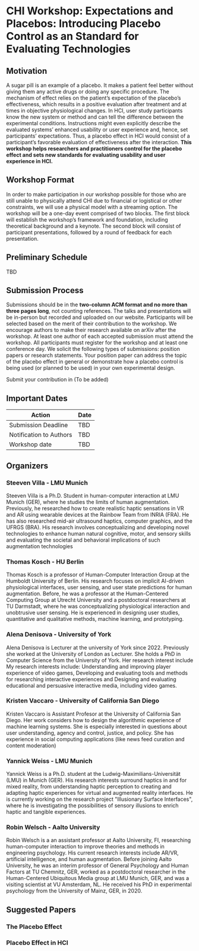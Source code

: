 # CHI Workshop: Expectations and Placebos: Introducing Placebo Control as an Standard for Evaluating Technologies


## Motivation
A sugar pill is an example of a placebo. It makes a patient feel better without giving them any active drugs or doing any specific procedure. The mechanism of effect relies on the patient’s expectation of the placebo’s effectiveness, which results in a positive evaluation after treatment and at times in objective physiological changes. In HCI, user study participants know the new system or method and can tell the difference between the experimental conditions. Instructions might even explicitly describe the evaluated systems’ enhanced usability or user experience and, hence, set participants’ expectations. Thus, a placebo effect in HCI would consist of a participant’s favorable evaluation of effectiveness after the interaction. **This workshop helps researchers and practitioners control for the placebo effect and sets new standards for evaluating usability and user experience in HCI.** 

## Workshop Format

In order to make participation in our workshop possible for those who are still unable to physically attend CHI due to financial or logistical or other constraints, we will use a physical model with a streaming option. The workshop will be a one-day event comprised of two blocks. The first block will establish the workshop’s framework and foundation, including theoretical background and a keynote. The second block will consist of participant presentations, followed by a round of feedback for each presentation.

## Preliminary Schedule

TBD

## Submission Process

Submissions should be in the **two-column ACM format and no more than three pages long**, not counting references. The talks and presentations will be in-person but recorded and uploaded on our website. Participants will be selected based on the merit of their contribution to the workshop. We encourage authors to make their research available on arXiv after the workshop. At least one author of each accepted submission must attend the workshop. All participants must register for the workshop and at least one conference day. We solicit the following types of submissions: position papers or research statements. Your position paper can address the topic of the placebo effect in general or demonstrate how a placebo control is being used (or planned to be used) in your own experimental design.

Submit your contribution in (To be added)

## Important Dates

| Action | Date |
| -------- | --- |
| Submission Deadline | TBD |  
| Notification to Authors | TBD |  
| Workshop date       | TBD |  


## Organizers

### Steeven Villa - LMU Munich

Steeven Villa is a Ph.D. Student in human-computer interaction at LMU Munich (GER), where he studies the limits of human augmentation. Previously, he researched how to create realistic haptic sensations in VR and AR using wearable devices at the Rainbow Team from INRIA (FRA). He has also researched mid-air ultrasound haptics, computer graphics, and the UFRGS (BRA). His research involves conceptualizing and developing novel technologies to enhance human natural cognitive, motor, and sensory skills and evaluating the societal and behavioral implications of such augmentation
technologies

### Thomas Kosch - HU Berlin

Thomas Kosch is a professor of Human-Computer Interaction Group at the Humboldt University of Berlin. His research focuses on implicit AI-driven physiological interfaces, user sensing, and user state predictions for human augmentation. Before, he was a professor at the Human-Centered Computing Group at Utrecht University and a postdoctoral researchers at TU Darmstadt, where he was conceptualizing physiological interaction and unobtrusive user sensing. He is experienced in designing user studies, quantitative and qualitative methods, machine learning, and prototyping.

### Alena Denisova - University of York

Alena Denisova is Lecturer at the university of York since 2022. Previously she worked at the University of London as Lecturer. She holds a PhD in Computer Science from the University of York. Her research interest include My research interests include: Understanding and improving player experience of video games, Developing and evaluating tools and methods for researching interactive experiences and Designing and evaluating educational and persuasive interactive media, including video games.

### Kristen Vaccaro - University of California San Diego

Kristen Vaccaro is Assistant Profesor at the University of California San Diego. Her work considers how to design the algorithmic experience of machine learning systems. She is especially interested in questions about user understanding, agency and control, justice, and policy. She has experience in social computing applications (like news feed curation and content moderation)

### Yannick Weiss - LMU Munich

Yannick Weiss is a Ph.D. student at the Ludwig-Maximilians-Universität (LMU) in Munich (GER). His research interests surround haptics in and for mixed reality, from understanding haptic perception to creating and adapting haptic experiences for virtual and augmented reality interfaces. He is currently working on the research project "Illusionary Surface Interfaces", where he is investigating the possibilities of sensory illusions to enrich haptic and tangible experiences.

### Robin Welsch - Aalto University

Robin Welsch is a an assistant professor at Aalto University, FI, researching human-computer interaction to improve theories and methods in engineering psychology. His current research interests include AR/VR, artificial intelligence, and human augmentation. Before joining Aalto University, he was an interim professor of General Psychology and Human Factors at TU Chemnitz, GER, worked as a postdoctoral researcher in the Human-Centered Ubiquitous Media group at LMU Munich, GER, and was a visiting scientist at VU Amsterdam, NL. He received his PhD in experimental psychology from the University of Mainz, GER, in 2020.

## Suggested Papers

### The Placebo Effect

### Placebo Effect in HCI